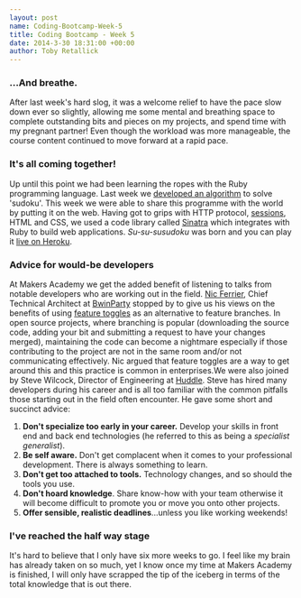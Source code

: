 ```yaml
---
layout: post
name: Coding-Bootcamp-Week-5
title: Coding Bootcamp - Week 5
date: 2014-3-30 18:31:00 +00:00
author: Toby Retallick
---
```


### ...And breathe.
After last week's hard slog, it was a welcome relief to have the pace slow down ever so slightly, allowing me some mental and breathing space to complete outstanding bits and pieces on my projects, and spend time with my pregnant partner! Even though the workload was more manageable, the course content continued to move forward at a rapid pace.

### It's all coming together!
Up until this point we had been learning the ropes with the Ruby programming language. Last week we [developed an algorithm](https://github.com/tretallick/sudoku-tdd-version) to solve 'sudoku'. This week we were able to share this programme with the world by putting it on the web. Having got to grips with HTTP protocol, [sessions](http://en.wikipedia.org/wiki/Session_(computer_science)), HTML and CSS, we used a code library called [Sinatra](http://www.sinatrarb.com/) which integrates with Ruby to build web applications. *Su-su-susudoku* was born and you can play it [live on Heroku](http://su-su-susudoku.herokuapp.com/). 

### Advice for would-be developers
At Makers Academy we get the added benefit of listening to talks from notable developers who are working out in the field. [Nic Ferrier](https://twitter.com/nicferrier), Chief Technical Architect at [BwinParty](http://www.bwinparty.com/) stopped by to give us his views on the benefits of using [feature toggles](http://en.wikipedia.org/wiki/Feature_toggle) as an alternative to feature branches. In open source projects, where branching is popular (downloading the source code, adding your bit and submitting a request to have your changes merged), maintaining the code can become a nightmare especially if those contributing to the project are not in the same room and/or not communicating effectively. Nic argued that feature toggles are a way to get around this and this practice is common in enterprises.We were also joined by Steve Wilcock, Director of Engineering at [Huddle](www.huddle.com). Steve has hired many developers during his career and is all too familiar with the common pitfalls those starting out in the field often encounter. He gave some short and succinct advice:

1. **Don't specialize too early in your career.** Develop your skills in front end and back end technologies (he referred to this as being a *specialist generalist*).
2. **Be self aware.** Don't get complacent when it comes to your professional development. There is always something to learn. 
3. **Don't get too attached to tools.** Technology changes, and so should the tools you use.
4. **Don't hoard knowledge**. Share know-how with your team otherwise it will become difficult to promote you or move you onto other projects.
5. **Offer sensible, realistic deadlines**...unless you like working weekends!  

### I've reached the half way stage
It's hard to believe that I only have six more weeks to go. I feel like my brain has already taken on so much, yet I know once my time at Makers Academy is finished, I will only have scrapped the tip of the iceberg in terms of the total knowledge that is out there.
